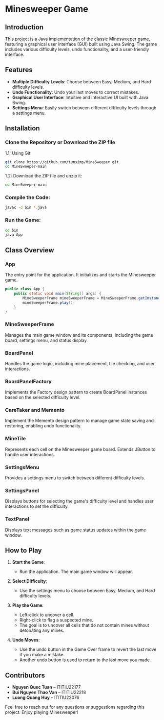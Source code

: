 # Minesweeper Game

## Introduction

This project is a Java implementation of the classic Minesweeper game, featuring a graphical user interface (GUI) built using Java Swing. The game includes various difficulty levels, undo functionality, and a user-friendly interface.

## Features

- **Multiple Difficulty Levels**: Choose between Easy, Medium, and Hard difficulty levels.
- **Undo Functionality**: Undo your last moves to correct mistakes.
- **Graphical User Interface**: Intuitive and interactive UI built with Java Swing.
- **Settings Menu**: Easily switch between different difficulty levels through a settings menu.

## Installation

### Clone the Repository or Download the ZIP file

1.1: Using Git:
```sh
git clone https://github.com/tunsimp/MineSweeper.git
cd MineSweeper-main
```

1.2: Download the ZIP file and unzip it:
```sh
cd MineSweeper-main
```

### Compile the Code:
```sh
javac -d bin *.java
```

### Run the Game:
```sh
cd bin
java App
```

## Class Overview

### App

The entry point for the application. It initializes and starts the Minesweeper game.
```java
public class App {
    public static void main(String[] args) {
        MineSweeperFrame mineSweeperFrame = MineSweeperFrame.getInstance();
        mineSweeperFrame.play();
    }
}
```

### MineSweeperFrame

Manages the main game window and its components, including the game board, settings menu, and status display.

### BoardPanel

Handles the game logic, including mine placement, tile checking, and user interactions.

### BoardPanelFactory

Implements the Factory design pattern to create BoardPanel instances based on the selected difficulty level.

### CareTaker and Memento

Implement the Memento design pattern to manage game state saving and restoring, enabling undo functionality.

### MineTile

Represents each cell on the Minesweeper game board. Extends JButton to handle user interactions.

### SettingsMenu

Provides a settings menu to switch between different difficulty levels.

### SettingsPanel

Displays buttons for selecting the game's difficulty level and handles user interactions to set the difficulty.

### TextPanel

Displays text messages such as game status updates within the game window.

## How to Play

1. **Start the Game**:
   - Run the application. The main game window will appear.

2. **Select Difficulty**:
   - Use the settings menu to choose between Easy, Medium, and Hard difficulty levels.

3. **Play the Game**:
   - Left-click to uncover a cell.
   - Right-click to flag a suspected mine.
   - The goal is to uncover all cells that do not contain mines without detonating any mines.

4. **Undo Moves**:
   - Use the undo button in the Game Over frame to revert the last move if you make a mistake.
   - Another undo button is used to return to the last move you made.

## Contributors

- **Nguyen Quoc Tuan** – ITITIU22177
- **Bui Nguyen Thao Van** – ITITIU22218
- **Luong Quang Huy** – ITITIU22076

Feel free to reach out for any questions or suggestions regarding this project. Enjoy playing Minesweeper!

